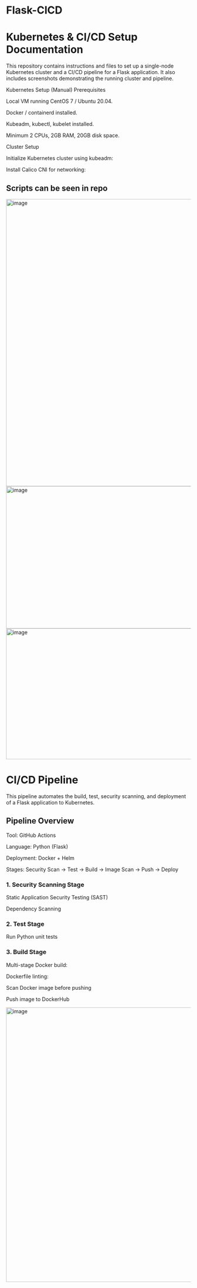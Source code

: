 # Flask-CICD
# Kubernetes & CI/CD Setup Documentation

This repository contains instructions and files to set up a single-node Kubernetes cluster and a CI/CD pipeline for a Flask application. It also includes screenshots demonstrating the running cluster and pipeline.


Kubernetes Setup (Manual)
Prerequisites

Local VM running CentOS 7 / Ubuntu 20.04.

Docker / containerd installed.

Kubeadm, kubectl, kubelet installed.

Minimum 2 CPUs, 2GB RAM, 20GB disk space.

Cluster Setup

Initialize Kubernetes cluster using kubeadm:

Install Calico CNI for networking:

## Scripts can be seen in repo

<img width="975" height="781" alt="image" src="https://github.com/user-attachments/assets/352344f1-0d8d-4c89-ac7e-5f033efdc752" />

<img width="975" height="387" alt="image" src="https://github.com/user-attachments/assets/5cade0c4-18f1-48b6-956f-2891580ee29a" />

<img width="975" height="356" alt="image" src="https://github.com/user-attachments/assets/fc74540d-d4ef-40c7-9f2e-02a4f6fdf7ed" />



# CI/CD Pipeline

This pipeline automates the build, test, security scanning, and deployment of a Flask application to Kubernetes.

## Pipeline Overview

Tool: GitHub Actions

Language: Python (Flask)

Deployment: Docker + Helm

Stages: Security Scan → Test → Build → Image Scan → Push → Deploy

### 1. Security Scanning Stage
Static Application Security Testing (SAST)

Dependency Scanning

### 2. Test Stage

Run Python unit tests


### 3. Build Stage

Multi-stage Docker build:

Dockerfile linting:

Scan Docker image before pushing

Push image to DockerHub

<img width="1857" height="747" alt="image" src="https://github.com/user-attachments/assets/5b7e8665-8973-42d4-91c3-9d356cec4497" />


